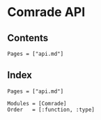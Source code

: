 # Comrade API



## Contents

```@contents
Pages = ["api.md"]
```

## Index

```@index
Pages = ["api.md"]
```

```@autodocs
Modules = [Comrade]
Order   = [:function, :type]
```




